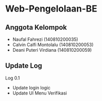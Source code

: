 # Web-Pengelolaan-BE

## Anggota Kelompok
* Naufal Fahrezi (140810200035)
* Calvin Calfi Montolalu (140810200053)
* Deani Puteri Virdiana (140810200059)

## Update Log
Log 0.1
* Update login logic
* Update UI Menu Verifikasi